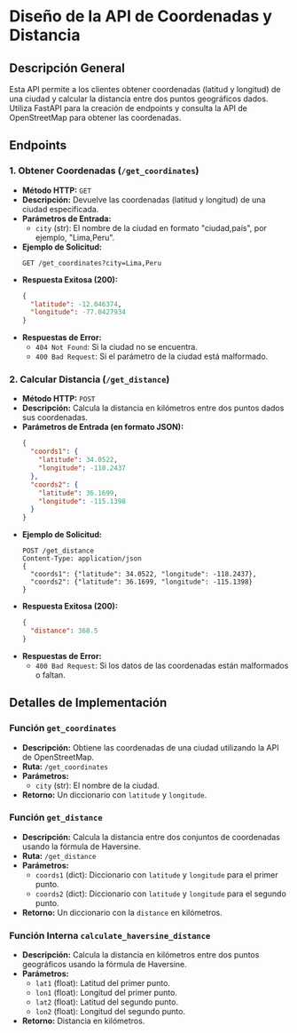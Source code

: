 # Diseño de la API de Coordenadas y Distancia

## Descripción General

Esta API permite a los clientes obtener coordenadas (latitud y longitud) de una ciudad y calcular la distancia entre dos puntos geográficos dados. Utiliza FastAPI para la creación de endpoints y consulta la API de OpenStreetMap para obtener las coordenadas.

## Endpoints

### 1. Obtener Coordenadas (`/get_coordinates`)

- **Método HTTP:** `GET`
- **Descripción:** Devuelve las coordenadas (latitud y longitud) de una ciudad especificada.
- **Parámetros de Entrada:**
  - `city` (str): El nombre de la ciudad en formato "ciudad,país", por ejemplo, "Lima,Peru".
- **Ejemplo de Solicitud:**
  ```
  GET /get_coordinates?city=Lima,Peru
  ```
- **Respuesta Exitosa (200):**
  ```json
  {
    "latitude": -12.046374,
    "longitude": -77.0427934
  }
  ```
- **Respuestas de Error:**
  - `404 Not Found`: Si la ciudad no se encuentra.
  - `400 Bad Request`: Si el parámetro de la ciudad está malformado.

### 2. Calcular Distancia (`/get_distance`)

- **Método HTTP:** `POST`
- **Descripción:** Calcula la distancia en kilómetros entre dos puntos dados sus coordenadas.
- **Parámetros de Entrada (en formato JSON):**
  ```json
  {
    "coords1": {
      "latitude": 34.0522,
      "longitude": -118.2437
    },
    "coords2": {
      "latitude": 36.1699,
      "longitude": -115.1398
    }
  }
  ```
- **Ejemplo de Solicitud:**
  ```
  POST /get_distance
  Content-Type: application/json
  {
    "coords1": {"latitude": 34.0522, "longitude": -118.2437},
    "coords2": {"latitude": 36.1699, "longitude": -115.1398}
  }
  ```
- **Respuesta Exitosa (200):**
  ```json
  {
    "distance": 368.5
  }
  ```
- **Respuestas de Error:**
  - `400 Bad Request`: Si los datos de las coordenadas están malformados o faltan.

## Detalles de Implementación

### Función `get_coordinates`

- **Descripción:** Obtiene las coordenadas de una ciudad utilizando la API de OpenStreetMap.
- **Ruta:** `/get_coordinates`
- **Parámetros:**
  - `city` (str): El nombre de la ciudad.
- **Retorno:** Un diccionario con `latitude` y `longitude`.

### Función `get_distance`

- **Descripción:** Calcula la distancia entre dos conjuntos de coordenadas usando la fórmula de Haversine.
- **Ruta:** `/get_distance`
- **Parámetros:**
  - `coords1` (dict): Diccionario con `latitude` y `longitude` para el primer punto.
  - `coords2` (dict): Diccionario con `latitude` y `longitude` para el segundo punto.
- **Retorno:** Un diccionario con la `distance` en kilómetros.

### Función Interna `calculate_haversine_distance`

- **Descripción:** Calcula la distancia en kilómetros entre dos puntos geográficos usando la fórmula de Haversine.
- **Parámetros:**
  - `lat1` (float): Latitud del primer punto.
  - `lon1` (float): Longitud del primer punto.
  - `lat2` (float): Latitud del segundo punto.
  - `lon2` (float): Longitud del segundo punto.
- **Retorno:** Distancia en kilómetros.
